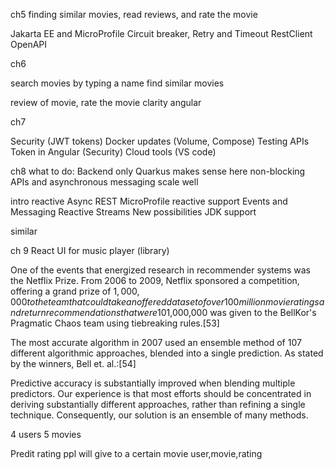 ch5
finding similar movies, read reviews, and rate the movie

Jakarta EE and MicroProfile
Circuit breaker, Retry and Timeout
RestClient
OpenAPI

ch6

search movies by typing a name
find similar movies

review of movie, rate the movie
clarity angular

ch7

Security (JWT tokens)
Docker updates (Volume, Compose)
Testing APIs
Token in Angular (Security)
Cloud tools (VS code)

ch8
what to do: Backend only Quarkus makes sense here
non-blocking APIs and asynchronous messaging
scale well

intro reactive
Async REST
MicroProfile reactive support
Events and Messaging
Reactive Streams
New possibilities
JDK support

similar


ch 9
React UI for music player (library)





One of the events that energized research in recommender systems was the Netflix Prize. From 2006 to 2009, Netflix sponsored a competition, offering a grand prize of $1,000,000 to the team that could take an offered dataset of over 100 million movie ratings and return recommendations that were 10% more accurate than those offered by the company's existing recommender system. This competition energized the search for new and more accurate algorithms. On 21 September 2009, the grand prize of US$1,000,000 was given to the BellKor's Pragmatic Chaos team using tiebreaking rules.[53]

The most accurate algorithm in 2007 used an ensemble method of 107 different algorithmic approaches, blended into a single prediction. As stated by the winners, Bell et. al.:[54]

Predictive accuracy is substantially improved when blending multiple predictors. Our experience is that most efforts should be concentrated in deriving substantially different approaches, rather than refining a single technique. Consequently, our solution is an ensemble of many methods.


4 users
5 movies

Predit rating ppl will give to a certain movie
user,movie,rating


